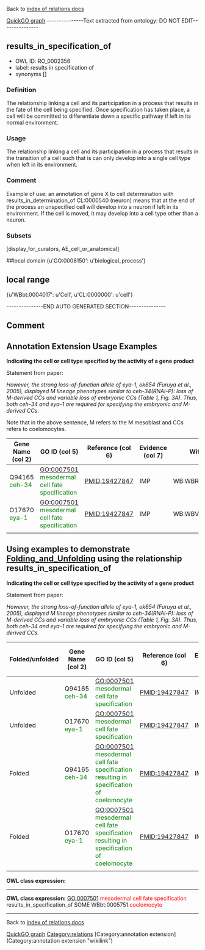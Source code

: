 Back to [index of relations docs](https://github.com/geneontology/annotation_extensions/tree/master/doc)

[QuickGO graph](www.ebi.ac.uk/QuickGO/AnnotationExtensionRelations.html)
---------------Text extracted from ontology: DO NOT EDIT---------------

## results_in_specification_of
* OWL ID: RO_0002356
* label: results in specification of
* synonyms
[]

### Definition
The relationship linking a cell and its participation in a process that results in the fate of the cell being specified. Once specification has taken place, a cell will be committed to differentiate down a specific pathway if left in its normal environment. 

### Usage
The relationship linking a cell and its participation in a process that results in the transition of a cell such that is can only develop into a single cell type when left in its environment.

### Comment
Example of use: an annotation of gene X to cell determination with results_in_determination_of CL:0000540 (neuron) means that at the end of the process an unspecified cell will develop into a neuron if left in its environment. If the cell is moved, it may develop into a cell type other than a neuron.

### Subsets
[display_for_curators, AE_cell_or_anatomical]

##local domain
{u'GO:0008150': u'biological_process'}

## local range
{u'WBbt:0004017': u'Cell', u'CL:0000000': u'cell'}

---------------END AUTO GENERATED SECTION---------------













Comment
-------

Annotation Extension Usage Examples
-----------------------------------

**Indicating the cell or cell type specified by the activity of a gene product**

Statement from paper:

*However, the strong loss-of-function allele of eya-1, ok654 (Furuya et al., 2005), displayed M lineage phenotypes similar to ceh-34(RNAi-P): loss of M-derived CCs and variable loss of embryonic CCs (Table 1, Fig. 3A). Thus, both ceh-34 and eya-1 are required for specifying the embryonic and M-derived CCs.*

Note that in the above sentence, M refers to the M mesoblast and CCs refers to coelomocytes.

| Gene Name (col 2)                              | GO ID (col 5)                                                                    | Reference (col 6) | Evidence (col 7) | With (col 8)      | Annotation Extension (col 16)                                                             |
|------------------------------------------------|----------------------------------------------------------------------------------|-------------------|------------------|-------------------|-------------------------------------------------------------------------------------------|
| Q94165 <span style="color:green">ceh-34</span> | <GO:0007501> <span style="color:green">mesodermal cell fate specification</span> | <PMID:19427847>   | IMP              | WB:WBRNAi00101780 | results\_in\_specification\_of(WBbt:0005751 <span style="color:green">coelomocyte</span>) |
| O17670 <span style="color:green">eya-1</span>  | <GO:0007501> <span style="color:green">mesodermal cell fate specification</span> | <PMID:19427847>   | IMP              | WB:WBVar00091938  | results\_in\_specification\_of(WBbt:0005751 <span style="color:green">coelomocyte</span>) |
||

Using examples to demonstrate [Folding\_and\_Unfolding](http://wiki.geneontology.org/index.php/Folding_and_Unfolding) using the relationship results\_in\_specification\_of
-----------------------------------------------------------------------------------------------------------------------------------------------

**Indicating the cell or cell type specified by the activity of a gene product**

Statement from paper:

*However, the strong loss-of-function allele of eya-1, ok654 (Furuya et al., 2005), displayed M lineage phenotypes similar to ceh-34(RNAi-P): loss of M-derived CCs and variable loss of embryonic CCs (Table 1, Fig. 3A). Thus, both ceh-34 and eya-1 are required for specifying the embryonic and M-derived CCs.*

| Folded/unfolded | Gene Name (col 2)                              | GO ID (col 5)                                                                                                              | Reference (col 6) | Evidence (col 7) | With (col 8)      | Annotation Extension (col 16)                                                             | Parent terms of new folded GO term                                      |
|-----------------|------------------------------------------------|----------------------------------------------------------------------------------------------------------------------------|-------------------|------------------|-------------------|-------------------------------------------------------------------------------------------|-------------------------------------------------------------------------|
| Unfolded        | Q94165 <span style="color:green">ceh-34</span> | <GO:0007501> <span style="color:green">mesodermal cell fate specification</span>                                           | <PMID:19427847>   | IMP              | WB:WBRNAi00101780 | results\_in\_specification\_of(WBbt:0005751 <span style="color:green">coelomocyte</span>) |                                                                         |
| Unfolded        | O17670 <span style="color:green">eya-1</span>  | <GO:0007501> <span style="color:green">mesodermal cell fate specification</span>                                           | <PMID:19427847>   | IMP              | WB:WBVar00091938  | results\_in\_specification\_of(WBbt:0005751 <span style="color:green">coelomocyte</span>) |                                                                         |
| Folded          | Q94165 <span style="color:green">ceh-34</span> | <GO:0007501> <span style="color:green">mesodermal cell fate specification resulting in specification of coelomocyte</span> | <PMID:19427847>   | IMP              | WB:WBRNAi00101780 |                                                                                           | is\_a <span style="color:red">mesodermal cell fate specification</span> |
| Folded          | O17670 <span style="color:green">eya-1</span>  | <GO:0007501> <span style="color:green">mesodermal cell fate specification resulting in specification of coelomocyte</span> | <PMID:19427847>   | IMP              | WB:WBVar00091938  |                                                                                           | is\_a <span style="color:red">mesodermal cell fate specification</span> |
||

**OWL class expression:**

------------------------------------------------------------------------

**OWL class expression:** <GO:0007501> <span style="color:red">mesodermal cell fate specification</span> results\_in\_specification\_of SOME WBbt:0005751 <span style="color:red">coelomocyte</span>

------------------------------------------------------------------------

Back to [index of relations docs](https://github.com/geneontology/annotation_extensions/tree/master/doc)

[QuickGO graph](www.ebi.ac.uk/QuickGO/AnnotationExtensionRelations.html)
<Category:relations> [Category:annotation extension](Category:annotation extension "wikilink")
